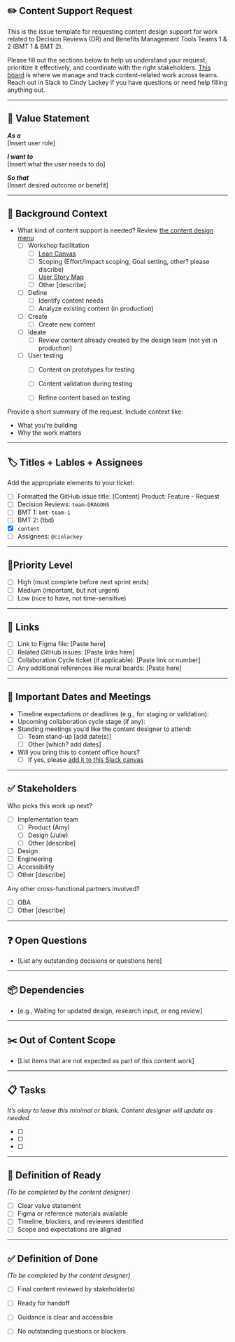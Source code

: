 ## ✏️ Content Support Request
This is the issue template for requesting content design support for work related to Decision Reviews (DR) and Benefits Management Tools Teams 1 & 2 (BMT 1 & BMT 2).

Please fill out the sections below to help us understand your request, prioritize it effectively, and coordinate with the right stakeholders. [This board](https://github.com/orgs/department-of-veterans-affairs/projects/1720/views/1?visibleFields=%5B%22Title%22%2C%22Assignees%22%2C%22Status%22%2C%22Labels%22%5D) is where we manage and track content-related work across teams. Reach out in Slack to Cindy Lackey if you have questions or need help filling anything out.

---

## 🧠 Value Statement

**_As a_**  
[Insert user role]

**_I want to_**  
[Insert what the user needs to do]

**_So that_**  
[Insert desired outcome or benefit]

---

## 📝 Background Context

- What kind of content support is needed? Review [the content design menu](https://app.mural.co/t/departmentofveteransaffairs9999/m/departmentofveteransaffairs9999/1746655929211/80067a3f9875681b70f4a854ce74388504c5c1de)
  - [ ] Workshop facilitation
    - [ ] [Lean Canvas](https://app.mural.co/t/departmentofveteransaffairs9999/m/departmentofveteransaffairs9999/1751495409632/694c26c67107494620afeec155c71a1ef944e46e?sender=uf5838c6c24bc1098b12b5304)
    - [ ] Scoping (Effort/Impact scoping, Goal setting, other? please discribe)
    - [ ] [User Story Map](https://app.mural.co/t/departmentofveteransaffairs9999/m/departmentofveteransaffairs9999/1751495409632/694c26c67107494620afeec155c71a1ef944e46e?sender=uf5838c6c24bc1098b12b5304)
    - [ ] Other [describe]
  - [ ] Define
    - [ ] Identify content needs
    - [ ] Analyze existing content (in production)
  - [ ] Create
    - [ ] Create new content
  - [ ] Ideate
    - [ ] Review content already created by the design team (not yet in production)
  - [ ] User testing
    - [ ] Content on prototypes for testing
    - [ ] Content validation during testing
    - [ ] Refine content based on testing


Provide a short summary of the request. Include context like:  
- What you’re building  
- Why the work matters  

---

## 🏷️ Titles + Lables + Assignees

Add the appropriate elements to your ticket:
- [ ] Formatted the GitHub issue title: [Content] Product: Feature - Request
- [ ] Decision Reviews: `team-DRAGONS` 
- [ ] BMT 1: `bmt-team-1`
- [ ] BMT 2: (tbd)
- [X] `content`
- [ ] Assignees: `@cinlackey`

---

## 🚦Priority Level

- [ ] High (must complete before next sprint ends)
- [ ] Medium (important, but not urgent)
- [ ] Low (nice to have, not time-sensitive)

---

## 🔗 Links

- [ ] Link to Figma file: [Paste here]  
- [ ] Related GitHub issues: [Paste links here]  
- [ ] Collaboration Cycle ticket (if applicable): [Paste link or number]  
- [ ] Any additional references like mural boards: [Paste here]

---

## 📅 Important Dates and Meetings

- Timeline expectations or deadlines (e.g., for staging or validation):  
- Upcoming collaboration cycle stage (if any):  
- Standing meetings you’d like the content designer to attend:
  - [ ] Team stand-up [add date(s)]
  - [ ] Other [which? add dates]
- Will you bring this to content office hours?  
  - [ ] If yes, please [add it to this Slack canvas](https://dsva.slack.com/docs/T03FECE8V/F093XR59XRD)

---

## ✅ Stakeholders

Who picks this work up next?
- [ ] Implementation team
  - [ ] Product (Amy)
  - [ ] Design (Julie)
  - [ ] Other [describe]
- [ ] Design
- [ ] Engineering
- [ ] Accessibility
- [ ] Other [describe]
      
Any other cross-functional partners involved?
- [ ] OBA
- [ ] Other [describe]

---

## ❓ Open Questions

- [List any outstanding decisions or questions here]

---

## 📦 Dependencies

- [e.g., Waiting for updated design, research input, or eng review]

---

## ✂️ Out of Content Scope

- [List items that are not expected as part of this content work]

---

## 📋 Tasks  
_It’s okay to leave this minimal or blank. Content designer will update as needed_

- [ ]  
- [ ]  
- [ ]

---

## 📐 Definition of Ready  
_(To be completed by the content designer)_

- [ ] Clear value statement  
- [ ] Figma or reference materials available  
- [ ] Timeline, blockers, and reviewers identified  
- [ ] Scope and expectations are aligned

---

## ✅ Definition of Done  
_(To be completed by the content designer)_

- [ ] Final content reviewed by stakeholder(s)  
- [ ] Ready for handoff  
- [ ] Guidance is clear and accessible  
- [ ] No outstanding questions or blockers


